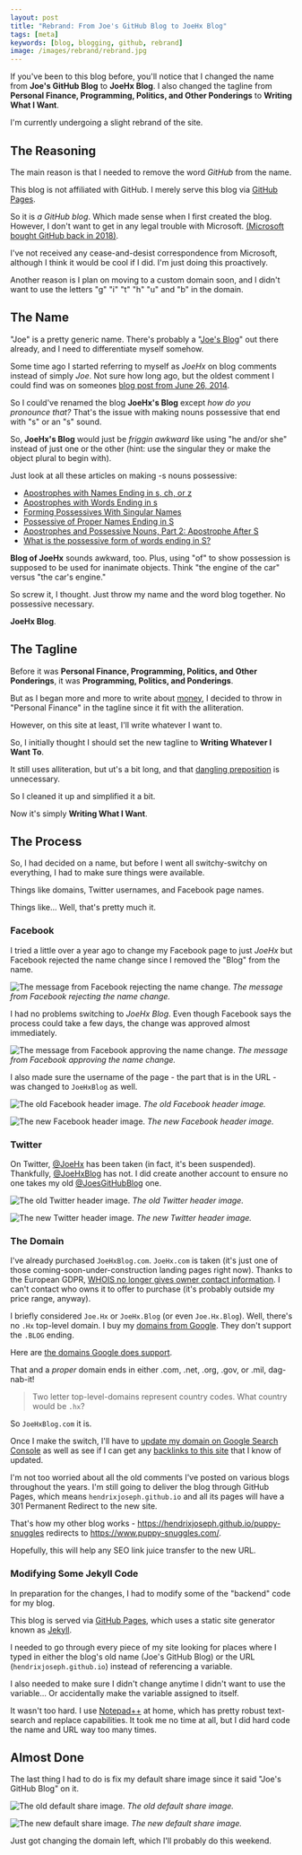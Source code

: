 ```yaml
---
layout: post
title: "Rebrand: From Joe's GitHub Blog to JoeHx Blog"
tags: [meta]
keywords: [blog, blogging, github, rebrand]
image: /images/rebrand/rebrand.jpg
---
```


If you've been to this blog before, you'll notice that I changed the name from **Joe's GitHub Blog** to **JoeHx Blog**. I also changed the tagline from **Personal Finance, Programming, Politics, and Other Ponderings** to **Writing What I Want**.

I'm currently undergoing a slight rebrand of the site.

## The Reasoning

The main reason is that I needed to remove the word *GitHub* from the name.

This blog is not affiliated with GitHub. I merely serve this blog via [GitHub Pages](https://pages.github.com/).

So it is *a GitHub blog*. Which made sense when I first created the blog. However, I don't want to get in any legal trouble with Microsoft. [(Microsoft bought GitHub back in 2018)](https://news.microsoft.com/2018/06/04/microsoft-to-acquire-github-for-7-5-billion/).

I've not received any cease-and-desist correspondence from Microsoft, although I think it would be cool if I did. I'm just doing this proactively.

Another reason is I plan on moving to a custom domain soon, and I didn't want to use the letters "g" "i" "t" "h" "u" and "b" in the domain.

## The Name

"Joe" is a pretty generic name. There's probably a "[Joe's Blog](https://www.google.com/search?q=joe's+blog)" out there already, and I need to differentiate myself somehow.

Some time ago I started referring to myself as *JoeHx* on blog comments instead of simply *Joe*. Not sure how long ago, but the oldest comment I could find was on someones [blog post from June 26, 2014](https://clubthrifty.com/worst-money-mistakes/#comment-500025).

So I could've renamed the blog **JoeHx's Blog** except *how do you pronounce that?* That's the issue with making nouns possessive that end with "s" or an "s" sound.

So, **JoeHx's Blog** would just be *friggin awkward* like using "he and/or she" instead of just one or the other (hint: use the singular they or make the object plural to begin with).

Just look at all these articles on making -s nouns possessive:

* [Apostrophes with Names Ending in s, ch, or z](https://data.grammarbook.com/blog/apostrophes/apostrophes-with-names-ending-in-s-ch-or-z/)
* [Apostrophes with Words Ending in s](https://data.grammarbook.com/blog/apostrophes/apostrophes-with-words-ending-in-s/)
* [Forming Possessives With Singular Names](https://blog.apastyle.org/apastyle/2013/06/forming-possessives-with-singular-names.html)
* [Possessive of Proper Names Ending in S](https://www.dailywritingtips.com/possessive-of-proper-names-ending-in-s/)
* [Apostrophes and Possessive Nouns, Part 2: Apostrophe After S](https://magoosh.com/toefl/2016/apostrophes-and-possessive-nouns-part-2-apostrophe-after-s/)
* [What is the possessive form of words ending in S?](https://www.quora.com/What-is-the-possessive-form-of-words-ending-in-S)

**Blog of JoeHx** sounds awkward, too. Plus, using "of" to show possession is supposed to be used for inanimate objects. Think "the engine of the car" versus "the car's engine."

So screw it, I thought. Just throw my name and the word blog together. No possessive necessary.

**JoeHx Blog**.

## The Tagline

Before it was **Personal Finance, Programming, Politics, and Other Ponderings**, it was **Programming, Politics, and Ponderings**.

But as I began more and more to write about [money](https://hendrixjoseph.github.io/tags/#money), I decided to throw in "Personal Finance" in the tagline since it fit with the alliteration.

However, on this site at least, I'll write whatever I want to.

So, I initially thought I should set the new tagline to **Writing Whatever I Want To**.

It still uses alliteration, but ut's a bit long, and that [dangling preposition](https://en.wikipedia.org/wiki/Preposition_stranding) is unnecessary.

So I cleaned it up and simplified it a bit.

Now it's simply **Writing What I Want**.

## The Process

So, I had decided on a name, but before I went all switchy-switchy on everything, I had to make sure things were available.

Things like domains, Twitter usernames, and Facebook page names.

Things like... Well, that's pretty much it.

### Facebook

I tried a little over a year ago to change my Facebook page to just *JoeHx* but Facebook rejected the name change since I removed the "Blog" from the name.

![The message from Facebook rejecting the name change.](/images/rebrand/facebook-reject-name-change-message.png)
*The message from Facebook rejecting the name change.*

I had no problems switching to *JoeHx Blog*. Even though Facebook says the process could take a few days, the change was approved almost immediately.

![The message from Facebook approving the name change.](/images/rebrand/facebook-approve-name-change-message.png)
*The message from Facebook approving the name change.*

I also made sure the username of the page - the part that is in the URL - was changed to `JoeHxBlog` as well.

![The old Facebook header image.](/images/rebrand/old-facebook.jpg)
*The old Facebook header image.*

![The new Facebook header image.](/images/rebrand/facebook.png)
*The new Facebook header image.*

### Twitter

On Twitter, [@JoeHx](https://twitter.com/JoeHx) has been taken (in fact, it's been suspended). Thankfully, [@JoeHxBlog](https://twitter.com/JoeHxBlog) has not. I did create another account to ensure no one takes my old [@JoesGitHubBlog](https://twitter.com/JoesGitHubBlog) one.

![The old Twitter header image.](/images/rebrand/old-twitter.jpg)
*The old Twitter header image.*

![The new Twitter header image.](/images/rebrand/twitter.png)
*The new Twitter header image.*

### The Domain

I've already purchased `JoeHxBlog.com`. `JoeHx.com` is taken (it's just one of those coming-soon-under-construction landing pages right now). Thanks to the European GDPR, [WHOIS no longer gives owner contact information](https://www.plagiarismtoday.com/2018/05/17/the-quiet-death-of-whois/). I can't contact who owns it to offer to purchase (it's probably outside my price range, anyway).

I briefly considered `Joe.Hx` or `JoeHx.Blog` (or even `Joe.Hx.Blog`). Well, there's no `.Hx` top-level domain. I buy my [domains from Google](https://domains.google/). They don't support the `.BLOG` ending.

Here are [the domains Google does support](https://support.google.com/domains/answer/6010092).

That and a *proper* domain ends in either .com, .net, .org, .gov, or .mil, dag-nab-it!

> Two letter top-level-domains represent country codes. What country would be `.hx`?

So `JoeHxBlog.com` it is.

Once I make the switch, I'll have to [update my domain on Google Search Console](https://support.google.com/webmasters/answer/6033049) as well as see if I can get any [backlinks to this site](https://hendrixjoseph.github.io/featured/) that I know of updated.

I'm not too worried about all the old comments I've posted on various blogs throughout the years. I'm still going to deliver the blog through GitHub Pages, which means `hendrixjoseph.github.io` and all its pages will have a 301 Permanent Redirect to the new site.

That's how my other blog works - https://hendrixjoseph.github.io/puppy-snuggles redirects to https://www.puppy-snuggles.com/.

Hopefully, this will help any SEO link juice transfer to the new URL.

### Modifying Some Jekyll Code

In preparation for the changes, I had to modify some of the "backend" code for my blog.

This blog is served via [GitHub Pages](https://pages.github.com/), which uses a static site generator known as [Jekyll](https://jekyllrb.com/).

I needed to go through every piece of my site looking for places where I typed in either the blog's old name (Joe's GitHub Blog) or the URL (`hendrixjoseph.github.io`) instead of referencing a variable.

I also needed to make sure I didn't change anytime I didn't want to use the variable... Or accidentally make the variable assigned to itself.

It wasn't too hard. I use [Notepad++](https://notepad-plus-plus.org/) at home, which has pretty robust text-search and replace capabilities. It took me no time at all, but I did hard code the name and URL way too many times.

## Almost Done

The last thing I had to do is fix my default share image since it said "Joe's GitHub Blog" on it.

![The old default share image.](/images/rebrand/old-index-cover.png)
*The old default share image.*

![The new default share image.](/images/rebrand/index-cover.png)
*The new default share image.*

Just got changing the domain left, which I'll probably do this weekend.